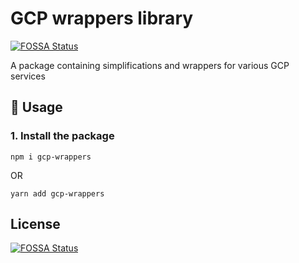 # GCP wrappers library
[![FOSSA Status](https://app.fossa.com/api/projects/git%2Bgithub.com%2FkomaromiGyorgy%2Fgcp-wrappers.svg?type=shield)](https://app.fossa.com/projects/git%2Bgithub.com%2FkomaromiGyorgy%2Fgcp-wrappers?ref=badge_shield)


A package containing simplifications and wrappers for various GCP services
## 🚀 Usage

### 1. Install the package

```
npm i gcp-wrappers
```
OR
```
yarn add gcp-wrappers
```


## License
[![FOSSA Status](https://app.fossa.com/api/projects/git%2Bgithub.com%2FkomaromiGyorgy%2Fgcp-wrappers.svg?type=large)](https://app.fossa.com/projects/git%2Bgithub.com%2FkomaromiGyorgy%2Fgcp-wrappers?ref=badge_large)